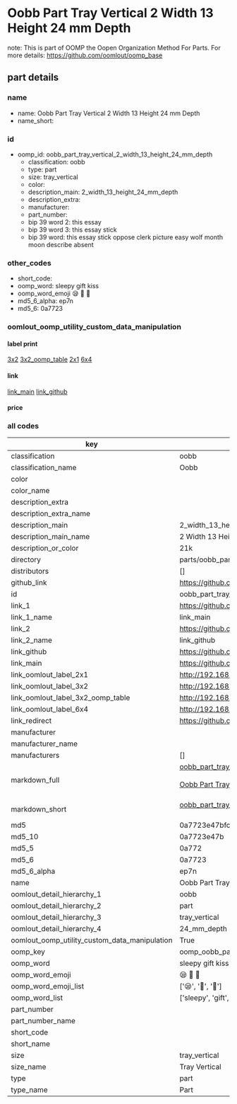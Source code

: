# Oobb Part Tray Vertical 2 Width 13 Height 24 mm Depth  

note: This is part of OOMP the Oopen Organization Method For Parts. For more details: https://github.com/oomlout/oomp_base

##  part details
  







### name
* name: Oobb Part Tray Vertical 2 Width 13 Height 24 mm Depth
* name_short: 
### id
* oomp_id: oobb_part_tray_vertical_2_width_13_height_24_mm_depth
  * classification: oobb
  * type: part
  * size: tray_vertical
  * color: 
  * description_main: 2_width_13_height_24_mm_depth
  * description_extra: 
  * manufacturer: 
  * part_number: 
  * bip 39 word 2: this essay
  * bip 39 word 3: this essay stick
  * bip 39 word: this essay stick oppose clerk picture easy wolf month moon describe absent

### other_codes
* short_code: 
* oomp_word: sleepy gift kiss
* oomp_word_emoji :sleepy: :gift: :kiss:
* md5_6_alpha: ep7n
* md5_6: 0a7723






### oomlout_oomp_utility_custom_data_manipulation
#### label print
[3x2](http://192.168.1.245:1112/?label=oomp%20ep7n)
[3x2_oomp_table](http://192.168.1.108:1112/?label=oomp%20ep7n)
[2x1](http://192.168.1.242:1112/?label=oomp%20ep7n)
[6x4](http://192.168.1.55:1112/?label=oomp%20ep7n)    

#### link

[link_main](https://github.com/oomlout/oomlout_oomp_version_1_messy/tree/main/parts/oobb_part_tray_vertical_2_width_13_height_24_mm_depth) [link_github](https://github.com/oomlout/oomlout_oomp_version_1_messy/tree/main/parts/oobb_part_tray_vertical_2_width_13_height_24_mm_depth)                             

#### price







### all codes 
| key | value |  
| --- | --- |  
| classification | oobb |  
| classification_name | Oobb |  
| color |  |  
| color_name |  |  
| description_extra |  |  
| description_extra_name |  |  
| description_main | 2_width_13_height_24_mm_depth |  
| description_main_name | 2 Width 13 Height 24 mm Depth |  
| description_or_color | 21k |  
| directory | parts/oobb_part_tray_vertical_2_width_13_height_24_mm_depth |  
| distributors | [] |  
| github_link | https://github.com/oomlout/oomlout_oomp_part_src/tree/main/parts/oobb_part_tray_vertical_2_width_13_height_24_mm_depth |  
| id | oobb_part_tray_vertical_2_width_13_height_24_mm_depth |  
| link_1 | https://github.com/oomlout/oomlout_oomp_version_1_messy/tree/main/parts/oobb_part_tray_vertical_2_width_13_height_24_mm_depth |  
| link_1_name | link_main |  
| link_2 | https://github.com/oomlout/oomlout_oomp_version_1_messy/tree/main/parts/oobb_part_tray_vertical_2_width_13_height_24_mm_depth |  
| link_2_name | link_github |  
| link_github | https://github.com/oomlout/oomlout_oomp_version_1_messy/tree/main/parts/oobb_part_tray_vertical_2_width_13_height_24_mm_depth |  
| link_main | https://github.com/oomlout/oomlout_oomp_version_1_messy/tree/main/parts/oobb_part_tray_vertical_2_width_13_height_24_mm_depth |  
| link_oomlout_label_2x1 | http://192.168.1.242:1112/?label=oomp%20ep7n |  
| link_oomlout_label_3x2 | http://192.168.1.245:1112/?label=oomp%20ep7n |  
| link_oomlout_label_3x2_oomp_table | http://192.168.1.108:1112/?label=oomp%20ep7n |  
| link_oomlout_label_6x4 | http://192.168.1.55:1112/?label=oomp%20ep7n |  
| link_redirect | https://github.com/oomlout/oomlout_oomp_version_1_messy/tree/main/parts/oobb_part_tray_vertical_2_width_13_height_24_mm_depth |  
| manufacturer |  |  
| manufacturer_name |  |  
| manufacturers | [] |  
| markdown_full | [oobb_part_tray_vertical_2_width_13_height_24_mm_depth](none)<br>[](none)<br>[Oobb Part Tray Vertical 2 Width 13 Height 24 Mm Depth](none)<br><br> |  
| markdown_short | [oobb_part_tray_vertical_2_width_13_height_24_mm_depth](none)<br><br> |  
| md5 | 0a7723e47bfcc8ba911539b9ab534f06 |  
| md5_10 | 0a7723e47b |  
| md5_5 | 0a772 |  
| md5_6 | 0a7723 |  
| md5_6_alpha | ep7n |  
| name | Oobb Part Tray Vertical 2 Width 13 Height 24 mm Depth |  
| oomlout_detail_hierarchy_1 | oobb |  
| oomlout_detail_hierarchy_2 | part |  
| oomlout_detail_hierarchy_3 | tray_vertical |  
| oomlout_detail_hierarchy_4 | 24_mm_depth |  
| oomlout_oomp_utility_custom_data_manipulation | True |  
| oomp_key | oomp_oobb_part_tray_vertical_2_width_13_height_24_mm_depth |  
| oomp_word | sleepy gift kiss |  
| oomp_word_emoji | :sleepy: :gift: :kiss: |  
| oomp_word_emoji_list | [':sleepy:', ':gift:', ':kiss:'] |  
| oomp_word_list | ['sleepy', 'gift', 'kiss'] |  
| part_number |  |  
| part_number_name |  |  
| short_code |  |  
| short_name |  |  
| size | tray_vertical |  
| size_name | Tray Vertical |  
| type | part |  
| type_name | Part |  
